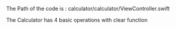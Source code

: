 

The Path of the code is :  calculator/calculator/ViewController.swift

The Calculator has 4 basic operations with clear function

